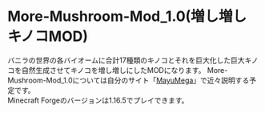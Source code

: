 # More-Mushroom-Mod_1.0(増し増しキノコMOD)



バニラの世界の各バイオームに合計17種類のキノコとそれを巨大化した巨大キノコを自然生成させてキノコを増し増しにしたMODになります。
More-Mushroom-Mod_1.0については自分のサイト「[MayuMega](https://mayumega.site/)」で近々説明する予定です。
<br>
Minecraft Forgeのバージョンは1.16.5でプレイできます。
